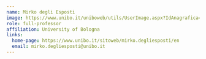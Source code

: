 ```yaml
---
name: Mirko degli Esposti
image: https://www.unibo.it/uniboweb/utils/UserImage.aspx?IdAnagrafica=228804&IdFoto=fee42863
role: full-professor
affiliation: University of Bologna
links:
  home-page: https://www.unibo.it/sitoweb/mirko.degliesposti/en
  email: mirko.degliesposti@unibo.it
---
```


